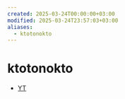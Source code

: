```yaml
---
created: 2025-03-24T00:00:00+03:00
modified: 2025-03-24T23:57:03+03:00
aliases:
  - ktotonokto
---
```


# ktotonokto

 - [YT](https://youtube.com/@ktotonokto)